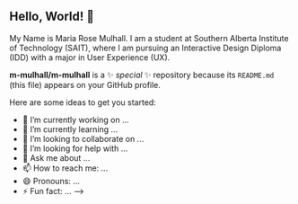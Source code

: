 ## Hello, World! 👋

My Name is Maria Rose Mulhall. 
I am a student at Southern Alberta Institute of Technology (SAIT), where I am pursuing an Interactive Design Diploma (IDD) with a major in User Experience (UX).

**m-mulhall/m-mulhall** is a ✨ _special_ ✨ repository because its `README.md` (this file) appears on your GitHub profile.

Here are some ideas to get you started:

- 🔭 I’m currently working on ...
- 🌱 I’m currently learning ...
- 👯 I’m looking to collaborate on ...
- 🤔 I’m looking for help with ...
- 💬 Ask me about ...
- 📫 How to reach me: ...
- 😄 Pronouns: ...
- ⚡ Fun fact: ...
-->
